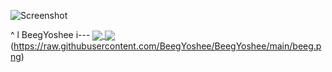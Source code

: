 
![Screenshot](https://user-images.githubusercontent.com/66012427/111524767-82276a80-8765-11eb-84cd-b2137944b619.png)


^
l   BeegYoshee
i---
<a href="https://github.com/BeegYoshee/BeegYoshee">
  <img align="center" src="https://github-readme-stats.vercel.app/api?username=BeegYoshee&theme=nightowl" />
</a>
<a href="https://github.com/BeegYoshee/BeegYoshee">
  <img align="center" src="https://github-readme-stats.vercel.app/api/top-langs/?username=BeegYoshee" />
</a>
(https://raw.githubusercontent.com/BeegYoshee/BeegYoshee/main/beeg.png)
